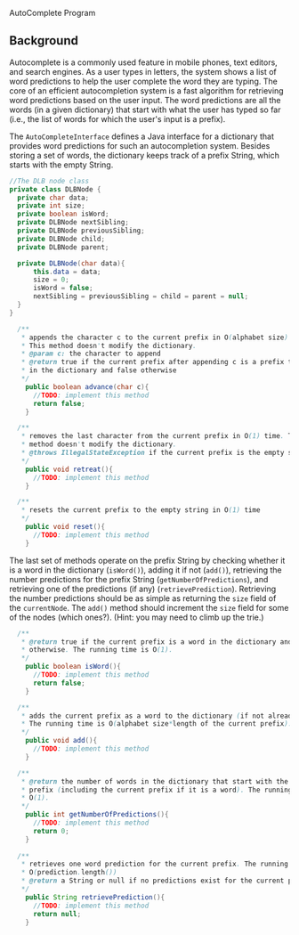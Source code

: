AutoComplete Program

## Background

Autocomplete is a commonly used feature in mobile phones, text editors, and search engines. As a user types in letters, the system shows a list of word predictions to help the user complete the word they are typing. The core of an efficient autocompletion system is a fast algorithm for retrieving word predictions based on the user input. The word predictions are all the words (in a given dictionary) that start with what the user has typed so far (i.e., the list of words for which the user's input is a prefix).

The `AutoCompleteInterface` defines a Java interface for a dictionary that provides word predictions for such an autocompletion system. Besides storing a set of words, the dictionary keeps track of a prefix String, which starts with the empty String. 


```java
//The DLB node class
private class DLBNode {
  private char data;
  private int size;
  private boolean isWord;
  private DLBNode nextSibling;
  private DLBNode previousSibling;
  private DLBNode child;
  private DLBNode parent;

  private DLBNode(char data){
      this.data = data;
      size = 0;
      isWord = false;
      nextSibling = previousSibling = child = parent = null;
  }
}
 ```



```java
  /**
   * appends the character c to the current prefix in O(alphabet size) time. 
   * This method doesn't modify the dictionary.
   * @param c: the character to append
   * @return true if the current prefix after appending c is a prefix to a word 
   * in the dictionary and false otherwise
   */
    public boolean advance(char c){
      //TODO: implement this method
      return false;
    }

  /**
   * removes the last character from the current prefix in O(1) time. This 
   * method doesn't modify the dictionary.
   * @throws IllegalStateException if the current prefix is the empty string
   */
    public void retreat(){
      //TODO: implement this method
    }

  /**
   * resets the current prefix to the empty string in O(1) time
   */
    public void reset(){
      //TODO: implement this method
    }
```

The last set of methods operate on the prefix String by checking whether it is a word in the dictionary (`isWord()`), adding it if not (`add()`), retrieving the number predictions for the prefix String (`getNumberOfPredictions`), and retrieving one of the predictions (if any) (`retrievePrediction`). Retrieving the number predictions should be as simple as returning the `size` field of the `currentNode`. The `add()` method should increment the `size` field for some of the nodes (which ones?). (Hint: you may need to climb up the trie.)

```java
  /**
   * @return true if the current prefix is a word in the dictionary and false
   * otherwise. The running time is O(1).
   */
    public boolean isWord(){
      //TODO: implement this method
      return false;
    }

  /**
   * adds the current prefix as a word to the dictionary (if not already a word)
   * The running time is O(alphabet size*length of the current prefix). 
   */
    public void add(){
      //TODO: implement this method
    }

  /** 
   * @return the number of words in the dictionary that start with the current 
   * prefix (including the current prefix if it is a word). The running time is 
   * O(1).
   */
    public int getNumberOfPredictions(){
      //TODO: implement this method
      return 0;
    }
  
  /**
   * retrieves one word prediction for the current prefix. The running time is 
   * O(prediction.length())
   * @return a String or null if no predictions exist for the current prefix
   */
    public String retrievePrediction(){
      //TODO: implement this method
      return null;
    }
```

